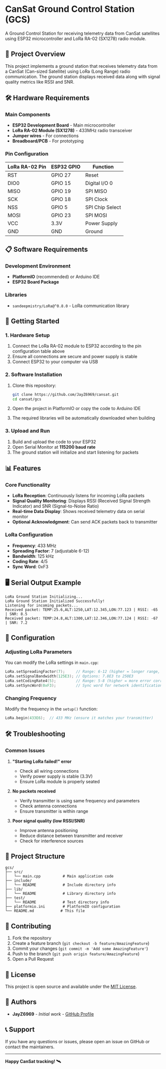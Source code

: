 # CanSat Ground Control Station (GCS)

A Ground Control Station for receiving telemetry data from CanSat satellites using ESP32 microcontroller and LoRa RA-02 (SX1278) radio module.

## 📡 Project Overview

This project implements a ground station that receives telemetry data from a CanSat (Can-sized Satellite) using LoRa (Long Range) radio communication. The ground station displays received data along with signal quality metrics like RSSI and SNR.

## 🛠️ Hardware Requirements

### Main Components
- **ESP32 Development Board** - Main microcontroller
- **LoRa RA-02 Module (SX1278)** - 433MHz radio transceiver
- **Jumper wires** - For connections
- **Breadboard/PCB** - For prototyping

### Pin Configuration

| LoRa RA-02 Pin | ESP32 GPIO | Function |
|----------------|------------|----------|
| RST            | GPIO 27    | Reset    |
| DIO0           | GPIO 15    | Digital I/O 0 |
| MISO           | GPIO 19    | SPI MISO |
| SCK            | GPIO 18    | SPI Clock |
| NSS            | GPIO 5     | SPI Chip Select |
| MOSI           | GPIO 23    | SPI MOSI |
| VCC            | 3.3V       | Power Supply |
| GND            | GND        | Ground |

## 📋 Software Requirements

### Development Environment
- **PlatformIO** (recommended) or Arduino IDE
- **ESP32 Board Package**

### Libraries
- `sandeepmistry/LoRa@^0.8.0` - LoRa communication library

## 🚀 Getting Started

### 1. Hardware Setup
1. Connect the LoRa RA-02 module to ESP32 according to the pin configuration table above
2. Ensure all connections are secure and power supply is stable
3. Connect ESP32 to your computer via USB

### 2. Software Installation
1. Clone this repository:
   ```bash
   git clone https://github.com/JayZ6969/cansat.git
   cd cansat/gcs
   ```

2. Open the project in PlatformIO or copy the code to Arduino IDE

3. The required libraries will be automatically downloaded when building

### 3. Upload and Run
1. Build and upload the code to your ESP32
2. Open Serial Monitor at **115200 baud rate**
3. The ground station will initialize and start listening for packets

## 📊 Features

### Core Functionality
- **LoRa Reception**: Continuously listens for incoming LoRa packets
- **Signal Quality Monitoring**: Displays RSSI (Received Signal Strength Indicator) and SNR (Signal-to-Noise Ratio)
- **Real-time Data Display**: Shows received telemetry data on serial monitor
- **Optional Acknowledgment**: Can send ACK packets back to transmitter

### LoRa Configuration
- **Frequency**: 433 MHz
- **Spreading Factor**: 7 (adjustable 6-12)
- **Bandwidth**: 125 kHz
- **Coding Rate**: 4/5
- **Sync Word**: 0xF3

## 🖥️ Serial Output Example

```
LoRa Ground Station Initializing...
LoRa Ground Station Initialized Successfully!
Listening for incoming packets...
Received packet: TEMP:25.6,ALT:1250,LAT:12.345,LON:77.123 | RSSI: -65 | SNR: 8.5
Received packet: TEMP:24.8,ALT:1300,LAT:12.346,LON:77.124 | RSSI: -67 | SNR: 7.2
```

## 🔧 Configuration

### Adjusting LoRa Parameters
You can modify the LoRa settings in `main.cpp`:

```cpp
LoRa.setSpreadingFactor(7);     // Range: 6-12 (higher = longer range, slower)
LoRa.setSignalBandwidth(125E3); // Options: 7.8E3 to 250E3
LoRa.setCodingRate4(5);         // Range: 5-8 (higher = more error correction)
LoRa.setSyncWord(0xF3);         // Sync word for network identification
```

### Changing Frequency
Modify the frequency in the `setup()` function:
```cpp
LoRa.begin(433E6);  // 433 MHz (ensure it matches your transmitter)
```

## 🛠️ Troubleshooting

### Common Issues

1. **"Starting LoRa failed!" error**
   - Check all wiring connections
   - Verify power supply is stable (3.3V)
   - Ensure LoRa module is properly seated

2. **No packets received**
   - Verify transmitter is using same frequency and parameters
   - Check antenna connections
   - Ensure transmitter is within range

3. **Poor signal quality (low RSSI/SNR)**
   - Improve antenna positioning
   - Reduce distance between transmitter and receiver
   - Check for interference sources

## 📁 Project Structure

```
gcs/
├── src/
│   └── main.cpp          # Main application code
├── include/
│   └── README            # Include directory info
├── lib/
│   └── README            # Library directory info
├── test/
│   └── README            # Test directory info
├── platformio.ini        # PlatformIO configuration
└── README.md            # This file
```

## 🤝 Contributing

1. Fork the repository
2. Create a feature branch (`git checkout -b feature/AmazingFeature`)
3. Commit your changes (`git commit -m 'Add some AmazingFeature'`)
4. Push to the branch (`git push origin feature/AmazingFeature`)
5. Open a Pull Request

## 📄 License

This project is open source and available under the [MIT License](LICENSE).

## 👥 Authors

- **JayZ6969** - *Initial work* - [GitHub Profile](https://github.com/JayZ6969)

## 📞 Support

If you have any questions or issues, please open an issue on GitHub or contact the maintainers.

---

**Happy CanSat tracking! 🛰️**
